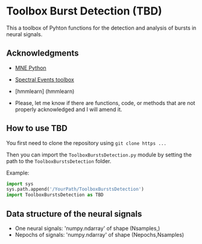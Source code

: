 # Toolbox Burst Detection (TBD)

This a toolbox of Pyhton functions for the detection and analysis of bursts in neural signals.

## Acknowledgments

- [MNE Python](https://mne.tools/stable/index.html)

- [Spectral Events toolbox](https://github.com/jonescompneurolab/SpectralEvents)

- [hmmlearn] (hmmlearn)

- Please, let me know if there are functions, code, or methods that are not properly acknowledged and I will amend it.


## How to use TBD

You first need to clone the repository using `git clone https ...`

Then you can import the `ToolboxBurstsDetection.py` module by setting the path to the `ToolboxBurstsDetection` folder.

Example:

```python
import sys
sys.path.append('/YourPath/ToolboxBurstsDetection')
import ToolboxBurstsDetection as TBD
```

## Data structure of the neural signals

- One neural signals: 'numpy.ndarray' of shape (Nsamples,)
- Nepochs of signals: 'numpy.ndarray' of shape (Nepochs,Nsamples)